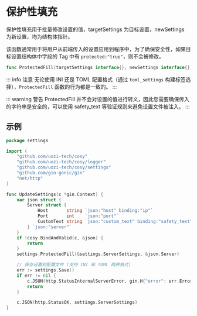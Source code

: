 # 保护性填充
保护性填充用于批量修改设置的值，targetSettings 为目标设置，newSettings 为新设置，均为结构体指针。

该函数通常用于将用户从前端传入的设置应用到程序中，为了确保安全性，如果目标设置结构体中字段的 Tag 中有 `protected:"true"`，则不会被修改。

```go
func ProtectedFill(targetSettings interface{}, newSettings interface{})
```

::: info 注意
无论使用 INI 还是 TOML 配置格式（通过 `toml_settings` 构建标签选择），`ProtectedFill` 函数的行为都是一致的。
:::

::: warning 警告
ProtectedFill 并不会对设置的值进行转义，因此您需要确保传入的字符串是安全的，可以使用 safety_text 等验证规则来避免设置文件被注入。
:::


## 示例

```go
package settings

import (
    "github.com/uozi-tech/cosy"
    "github.com/uozi-tech/cosy/logger"
    "github.com/uozi-tech/cosy/settings"
    "github.com/gin-gonic/gin"
    "net/http"
)

func UpdateSettings(c *gin.Context) {
    var json struct {
        Server struct {
            Host       string `json:"host" binding:"ip"`
            Port       int    `json:"port"`
            CustomText string `json:"custom_text" binding:"safety_text"`
        } `json:"server"`
    }
    if !cosy.BindAndValid(c, &json) {
        return
    }
    settings.ProtectedFill(&settings.ServerSettings, &json.Server)

    // 保存设置到配置文件 (支持 INI 和 TOML 两种格式)
    err := settings.Save()
    if err != nil {
        c.JSON(http.StatusInternalServerError, gin.H{"error": err.Error()})
        return
    }

    c.JSON(http.StatusOK, settings.ServerSettings)
}
```

